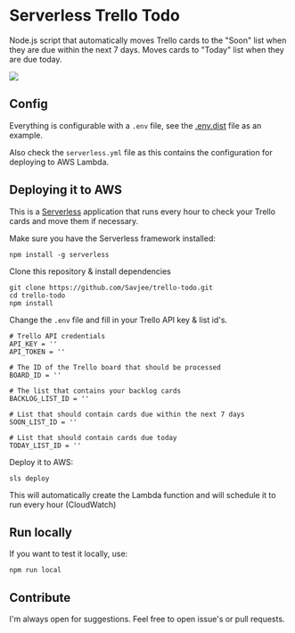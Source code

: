 # Serverless Trello Todo

Node.js script that automatically moves Trello cards to the "Soon" list when they are due within the next 7 days. Moves cards to "Today" list when they are due today.

![](https://savjee.github.io/trello-todo/trello-screenshot.jpg)

## Config
Everything is configurable with a `.env` file, see the [.env.dist](https://github.com/Savjee/trello-todo/blob/master/src/.env.dist) file as an example.

Also check the `serverless.yml` file as this contains the configuration for deploying to AWS Lambda.

## Deploying it to AWS
This is a [Serverless](https://serverless.com) application that runs every hour to check your Trello cards and move them if necessary.

Make sure you have the Serverless framework installed:
```
npm install -g serverless
```

Clone this repository & install dependencies
```
git clone https://github.com/Savjee/trello-todo.git
cd trello-todo
npm install
```

Change the `.env` file and fill in your Trello API key & list id's.
```
# Trello API credentials
API_KEY = ''
API_TOKEN = ''

# The ID of the Trello board that should be processed
BOARD_ID = ''

# The list that contains your backlog cards
BACKLOG_LIST_ID = ''

# List that should contain cards due within the next 7 days
SOON_LIST_ID = ''

# List that should contain cards due today
TODAY_LIST_ID = ''
```

Deploy it to AWS:
```
sls deploy
```

This will automatically create the Lambda function and will schedule it to run every hour (CloudWatch)

## Run locally
If you want to test it locally, use:
```
npm run local
```

## Contribute
I'm always open for suggestions. Feel free to open issue's or pull requests.